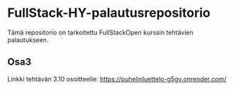 # FullStack-HY-palautusrepositorio
Tämä repositorio on tarkoitettu FullStackOpen kurssin tehtävien palautukseen.

## Osa3

Linkki tehtävän 3.10 osoitteelle: https://puhelinluettelo-g5gy.onrender.com/
